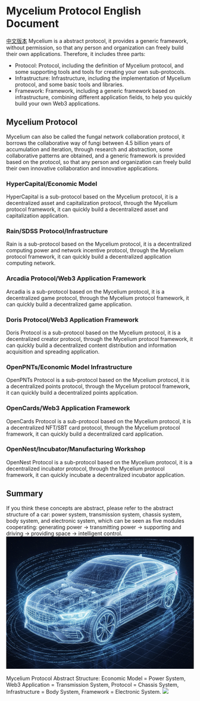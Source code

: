 # Mycelium Protocol English Document
[中文版本](protocol-zh.md)
Mycelium is a abstract protocol, it provides a generic framework, without permission, so that any person and organization can freely build their own applications.
Therefore, it includes three parts:
- Protocol: Protocol, including the definition of Mycelium protocol, and some supporting tools and tools for creating your own sub-protocols.
- Infrastructure: Infrastructure, including the implementation of Mycelium protocol, and some basic tools and libraries.
- Framework: Framework, including a generic framework based on infrastructure, combining different application fields, to help you quickly build your own Web3 applications.

## Mycelium Protocol
Mycelium can also be called the fungal network collaboration protocol, it borrows the collaborative way of fungi between 4.5 billion years of accumulation and iteration, through research and abstraction, some collaborative patterns are obtained, and a generic framework is provided based on the protocol, so that any person and organization can freely build their own innovative collaboration and innovative applications.

### HyperCapital/Economic Model
HyperCapital is a sub-protocol based on the Mycelium protocol, it is a decentralized asset and capitalization protocol, through the Mycelium protocol framework, it can quickly build a decentralized asset and capitalization application.

### Rain/SDSS Protocol/Infrastructure
Rain is a sub-protocol based on the Mycelium protocol, it is a decentralized computing power and network incentive protocol, through the Mycelium protocol framework, it can quickly build a decentralized application computing network.

### Arcadia Protocol/Web3 Application Framework
Arcadia is a sub-protocol based on the Mycelium protocol, it is a decentralized game protocol, through the Mycelium protocol framework, it can quickly build a decentralized game application.

### Doris Protocol/Web3 Application Framework
Doris Protocol is a sub-protocol based on the Mycelium protocol, it is a decentralized creator protocol, through the Mycelium protocol framework, it can quickly build a decentralized content distribution and information acquisition and spreading application.

### OpenPNTs/Economic Model Infrastructure
OpenPNTs Protocol is a sub-protocol based on the Mycelium protocol, it is a decentralized points protocol, through the Mycelium protocol framework, it can quickly build a decentralized points application.

### OpenCards/Web3 Application Framework
OpenCards Protocol is a sub-protocol based on the Mycelium protocol, it is a decentralized NFT/SBT card protocol, through the Mycelium protocol framework, it can quickly build a decentralized card application.

### OpenNest/Incubator/Manufacturing Workshop
OpenNest Protocol is a sub-protocol based on the Mycelium protocol, it is a decentralized incubator protocol, through the Mycelium protocol framework, it can quickly incubate a decentralized incubator application.

## Summary
If you think these concepts are abstract, please refer to the abstract structure of a car: power system, transmission system, chassis system, body system, and electronic system, which can be seen as five modules cooperating: generating power -> transmitting power -> supporting and driving -> providing space -> intelligent control.
<img src="https://raw.githubusercontent.com/jhfnetboy/MarkDownImg/main/img/202507061008506.png"/>

Mycelium Protocol Abstract Structure: Economic Model = Power System, Web3 Application = Transmission System, Protocol = Chassis System, Infrastructure = Body System, Framework = Electronic System.
<img src="https://raw.githubusercontent.com/jhfnetboy/MarkDownImg/main/img/202507061008060.png"/>

